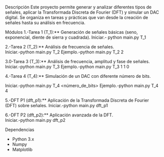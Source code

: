 Descripción
Este proyecto permite generar y analizar diferentes tipos de señales, aplicar la Transformada Discreta de Fourier (DFT) y simular un DAC digital. Se organiza en tareas y prácticas que van desde la creación de señales hasta su análisis en frecuencia.

Módulos
1.-Tarea 1 (T_1):** Generación de señales básicas (seno, exponencial, diente de sierra y cuadrada).
Iniciar.- python main.py T_1
  
2.-Tarea 2 (T_2):** Análisis de frecuencia de señales.  
Iniciar.-python main.py T_2 <frecuencia>
Ejemplo.-python main.py T_2 2


3.0-Tarea 3 (T_3):** Análisis de frecuencia, amplitud y fase de señales.
Iniciar.-python main.py T_3 <frecuencia> <amplitud> <fase>
Ejemplo.-python main.py T_3 1 1 0

4.-Tarea 4 (T_4):** Simulación de un DAC con diferente número de bits.

Iniciar.-python main.py T_4 <número_de_bits>
Ejemplo.-python main.py T_4 4


5.-DFT P1 (dft_p1):** Aplicación de la Transformada Discreta de Fourier (DFT) sobre señales.
Iniciar.-python main.py dft_p1

6.-DFT P2 (dft_p2):** Aplicación avanzada de la DFT.  
Iniciar.-python main.py dft_p2


Dependencias
- Python 3.x  
- Numpy  
- Matplotlib  


